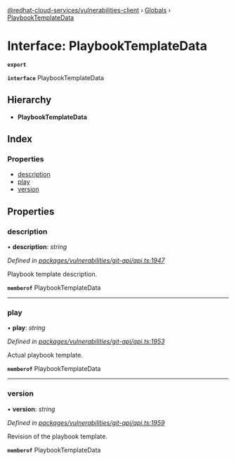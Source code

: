 [@redhat-cloud-services/vulnerabilities-client](../README.md) › [Globals](../globals.md) › [PlaybookTemplateData](playbooktemplatedata.md)

# Interface: PlaybookTemplateData

**`export`** 

**`interface`** PlaybookTemplateData

## Hierarchy

* **PlaybookTemplateData**

## Index

### Properties

* [description](playbooktemplatedata.md#description)
* [play](playbooktemplatedata.md#play)
* [version](playbooktemplatedata.md#version)

## Properties

###  description

• **description**: *string*

*Defined in [packages/vulnerabilities/git-api/api.ts:1947](https://github.com/RedHatInsights/javascript-clients/blob/master/packages/vulnerabilities/git-api/api.ts#L1947)*

Playbook template description.

**`memberof`** PlaybookTemplateData

___

###  play

• **play**: *string*

*Defined in [packages/vulnerabilities/git-api/api.ts:1953](https://github.com/RedHatInsights/javascript-clients/blob/master/packages/vulnerabilities/git-api/api.ts#L1953)*

Actual playbook template.

**`memberof`** PlaybookTemplateData

___

###  version

• **version**: *string*

*Defined in [packages/vulnerabilities/git-api/api.ts:1959](https://github.com/RedHatInsights/javascript-clients/blob/master/packages/vulnerabilities/git-api/api.ts#L1959)*

Revision of the playbook template.

**`memberof`** PlaybookTemplateData
